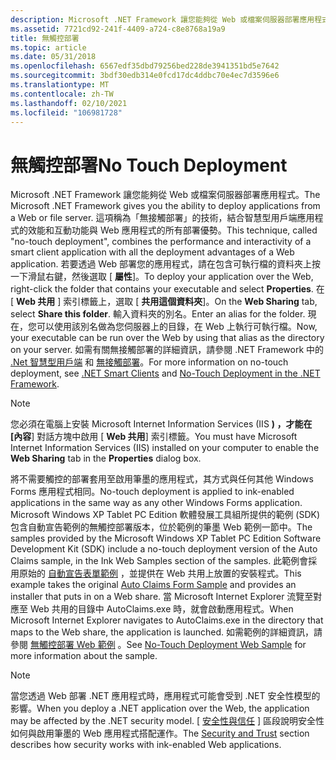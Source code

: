 ```yaml
---
description: Microsoft .NET Framework 讓您能夠從 Web 或檔案伺服器部署應用程式。
ms.assetid: 7721cd92-241f-4409-a724-c8e8768a19a9
title: 無觸控部署
ms.topic: article
ms.date: 05/31/2018
ms.openlocfilehash: 6567edf35dbd79256bed228de3941351bd5e7642
ms.sourcegitcommit: 3bdf30edb314e0fcd17dc4ddbc70e4ec7d3596e6
ms.translationtype: MT
ms.contentlocale: zh-TW
ms.lasthandoff: 02/10/2021
ms.locfileid: "106981728"
---
```

# <a name="no-touch-deployment"></a><span data-ttu-id="b1cbc-103">無觸控部署</span><span class="sxs-lookup"><span data-stu-id="b1cbc-103">No Touch Deployment</span></span>

<span data-ttu-id="b1cbc-104">Microsoft .NET Framework 讓您能夠從 Web 或檔案伺服器部署應用程式。</span><span class="sxs-lookup"><span data-stu-id="b1cbc-104">The Microsoft .NET Framework gives you the ability to deploy applications from a Web or file server.</span></span> <span data-ttu-id="b1cbc-105">這項稱為「無接觸部署」的技術，結合智慧型用戶端應用程式的效能和互動功能與 Web 應用程式的所有部署優勢。</span><span class="sxs-lookup"><span data-stu-id="b1cbc-105">This technique, called "no-touch deployment", combines the performance and interactivity of a smart client application with all the deployment advantages of a Web application.</span></span> <span data-ttu-id="b1cbc-106">若要透過 Web 部署您的應用程式，請在包含可執行檔的資料夾上按一下滑鼠右鍵，然後選取 [ **屬性**]。</span><span class="sxs-lookup"><span data-stu-id="b1cbc-106">To deploy your application over the Web, right-click the folder that contains your executable and select **Properties**.</span></span> <span data-ttu-id="b1cbc-107">在 [ **Web 共用** ] 索引標籤上，選取 [ **共用這個資料夾**]。</span><span class="sxs-lookup"><span data-stu-id="b1cbc-107">On the **Web Sharing** tab, select **Share this folder**.</span></span> <span data-ttu-id="b1cbc-108">輸入資料夾的別名。</span><span class="sxs-lookup"><span data-stu-id="b1cbc-108">Enter an alias for the folder.</span></span> <span data-ttu-id="b1cbc-109">現在，您可以使用該別名做為您伺服器上的目錄，在 Web 上執行可執行檔。</span><span class="sxs-lookup"><span data-stu-id="b1cbc-109">Now, your executable can be run over the Web by using that alias as the directory on your server.</span></span> <span data-ttu-id="b1cbc-110">如需有關無接觸部署的詳細資訊，請參閱 .NET Framework 中的 [.Net 智慧型用戶端](/archive/msdn-magazine/2002/july/net-zero-deployment-security-and-versioning-models-in-the-windows-forms-engine-help-you-create-and-deploy-smart-clients) 和 [無接觸部署](/documentation/?url=%2flibrary%2fdv_vstechart%2fhtml%2fvbtchno-touchdeploymentinnetframework.asp)。</span><span class="sxs-lookup"><span data-stu-id="b1cbc-110">For more information on no-touch deployment, see [.NET Smart Clients](/archive/msdn-magazine/2002/july/net-zero-deployment-security-and-versioning-models-in-the-windows-forms-engine-help-you-create-and-deploy-smart-clients) and [No-Touch Deployment in the .NET Framework](/documentation/?url=%2flibrary%2fdv_vstechart%2fhtml%2fvbtchno-touchdeploymentinnetframework.asp).</span></span>

> [!Note]  
> <span data-ttu-id="b1cbc-111">您必須在電腦上安裝 Microsoft Internet Information Services (IIS **) ，才能在 [內容**] 對話方塊中啟用 [ **Web 共用**] 索引標籤。</span><span class="sxs-lookup"><span data-stu-id="b1cbc-111">You must have Microsoft Internet Information Services (IIS) installed on your computer to enable the **Web Sharing** tab in the **Properties** dialog box.</span></span>

 

<span data-ttu-id="b1cbc-112">將不需要觸控的部署套用至啟用筆墨的應用程式，其方式與任何其他 Windows Forms 應用程式相同。</span><span class="sxs-lookup"><span data-stu-id="b1cbc-112">No-touch deployment is applied to ink-enabled applications in the same way as any other Windows Forms application.</span></span> <span data-ttu-id="b1cbc-113">Microsoft Windows XP Tablet PC Edition 軟體發展工具組所提供的範例 (SDK) 包含自動宣告範例的無觸控部署版本，位於範例的筆墨 Web 範例一節中。</span><span class="sxs-lookup"><span data-stu-id="b1cbc-113">The samples provided by the Microsoft Windows XP Tablet PC Edition Software Development Kit (SDK) include a no-touch deployment version of the Auto Claims sample, in the Ink Web Samples section of the samples.</span></span> <span data-ttu-id="b1cbc-114">此範例會採用原始的 [自動宣告表單範例](auto-claims-form-sample.md) ，並提供在 Web 共用上放置的安裝程式。</span><span class="sxs-lookup"><span data-stu-id="b1cbc-114">This example takes the original [Auto Claims Form Sample](auto-claims-form-sample.md) and provides an installer that puts in on a Web share.</span></span> <span data-ttu-id="b1cbc-115">當 Microsoft Internet Explorer 流覽至對應至 Web 共用的目錄中 AutoClaims.exe 時，就會啟動應用程式。</span><span class="sxs-lookup"><span data-stu-id="b1cbc-115">When Microsoft Internet Explorer navigates to AutoClaims.exe in the directory that maps to the Web share, the application is launched.</span></span> <span data-ttu-id="b1cbc-116">如需範例的詳細資訊，請參閱 [無觸控部署 Web 範例](no-touch-deployment-web-sample.md) 。</span><span class="sxs-lookup"><span data-stu-id="b1cbc-116">See [No-Touch Deployment Web Sample](no-touch-deployment-web-sample.md) for more information about the sample.</span></span>

> [!Note]  
> <span data-ttu-id="b1cbc-117">當您透過 Web 部署 .NET 應用程式時，應用程式可能會受到 .NET 安全性模型的影響。</span><span class="sxs-lookup"><span data-stu-id="b1cbc-117">When you deploy a .NET application over the Web, the application may be affected by the .NET security model.</span></span> <span data-ttu-id="b1cbc-118">[ [安全性與信任](security-and-trust.md) ] 區段說明安全性如何與啟用筆墨的 Web 應用程式搭配運作。</span><span class="sxs-lookup"><span data-stu-id="b1cbc-118">The [Security and Trust](security-and-trust.md) section describes how security works with ink-enabled Web applications.</span></span>

 

 

 
